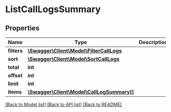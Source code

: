 # ListCallLogsSummary

## Properties
Name | Type | Description | Notes
------------ | ------------- | ------------- | -------------
**filters** | [**\Swagger\Client\Model\FilterCallLogs**](FilterCallLogs.md) |  | [optional] 
**sort** | [**\Swagger\Client\Model\SortCallLogs**](SortCallLogs.md) |  | [optional] 
**total** | **int** |  | [optional] 
**offset** | **int** |  | [optional] 
**limit** | **int** |  | [optional] 
**items** | [**\Swagger\Client\Model\CallLogSummary[]**](CallLogSummary.md) |  | [optional] 

[[Back to Model list]](../README.md#documentation-for-models) [[Back to API list]](../README.md#documentation-for-api-endpoints) [[Back to README]](../README.md)


